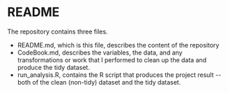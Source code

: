 # README

The repository contains three files.

  * README.md, which is this file, describes the content of the repository
  * CodeBook.md, describes the variables, the data, and any transformations or work that I performed to clean up the data and produce the tidy dataset.
  * run_analysis.R, contains the R script that produces the project result -- both of the clean (non-tidy) dataset and the tidy dataset.

